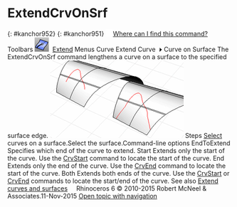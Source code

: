 ---
---


# ExtendCrvOnSrf
{: #kanchor952}
{: #kanchor951}
 [![images/transparent.gif](images/transparent.gif)Where can I find this command?](javascript:void(0);) Toolbars
![images/extendcrvonsrf.png](images/extendcrvonsrf.png) [Extend](extend-toolbar.html) 
Menus
Curve
Extend Curve![images/menuarrow.gif](images/menuarrow.gif)
Curve on Surface
The ExtendCrvOnSrf command lengthens a curve on a surface to the specified surface edge.
![images/extendcrvonsrf-001.png](images/extendcrvonsrf-001.png)
Steps
 [Select](select-objects.html) curves on a surface.Select the surface.Command-line options
EndToExtend
Specifies which end of the curve to extend.
Start
Extends only the start of the curve.
Use the [CrvStart](crvstart.html) command to locate the start of the curve.
End
Extends only the end of the curve.
Use the [CrvEnd](crvstart.html#crvend) command to locate the start of the curve.
Both
Extends both ends of the curve.
Use the [CrvStart](crvstart.html) or [CrvEnd](crvstart.html#crvend) commands to locate the start/end of the curve.
See also
 [Extend curves and surfaces](sak-extend.html) 
&#160;
&#160;
Rhinoceros 6 © 2010-2015 Robert McNeel &amp; Associates.11-Nov-2015
 [Open topic with navigation](extendcrvonsrf.html) 

